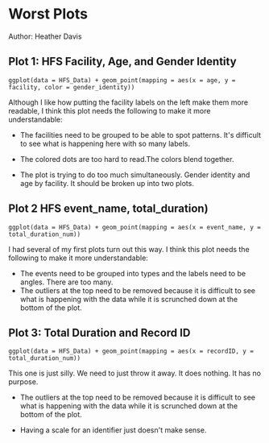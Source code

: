 # Worst Plots

Author: Heather Davis

## Plot 1: HFS Facility, Age, and Gender Identity


```{r age, facility, gender_identity}
ggplot(data = HFS_Data) + geom_point(mapping = aes(x = age, y = facility, color = gender_identity))
```
Although I like how putting the facility labels on the left make them more readable, I think this plot needs the following to make it more understandable:


* The facilities need to be grouped to be able to spot patterns. It's difficult to see what is happening here with so many labels.

* The colored dots are too hard to read.The colors blend together. 

* The plot is trying to do too much simultaneously. Gender identity and age by facility. It should be broken up into two plots. 

## Plot 2 HFS event_name, total_duration)

```{r event_name, total_duration_num}
ggplot(data = HFS_Data) + geom_point(mapping = aes(x = event_name, y = total_duration_num))
```
I had several of my first plots turn out this way. I think this plot needs the following to make it more understandable:


* The events need to be grouped into types and the labels need to be angles. There are too many.
* The outliers at the top need to be removed because it is difficult to see what is happening with the data while it is scrunched down at the bottom of the plot. 

## Plot 3: Total Duration and Record ID


```{r }
ggplot(data = HFS_Data) + geom_point(mapping = aes(x = recordID, y = total_duration_num))
```
This one is just silly. We need to just throw it away. It does nothing. It has no purpose. 

* The outliers at the top need to be removed because it is difficult to see what is happening with the data while it is scrunched down at the bottom of the plot.

* Having a scale for an identifier just doesn't make sense. 
